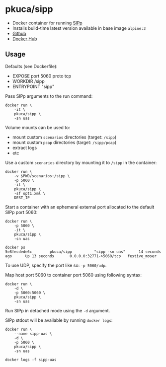 # pkuca/sipp
- Docker container for running [SIPp](http://sipp.sourceforge.net/index.html)
- Installs build-time latest version available in base image `alpine:3`
- [Github](https://github.com/pkuca/docker-sipp)
- [Docker Hub](https://hub.docker.com/r/pkuca/sipp/)

## Usage
Defaults (see Dockerfile):
- EXPOSE port 5060 proto tcp
- WORKDIR /sipp
- ENTRYPOINT "sipp"

Pass SIPp arguments to the run command:
```
docker run \
    -it \
    pkuca/sipp \
    -sn uas
```

Volume mounts can be used to:
- mount custom `scenarios` directories (target: `/sipp`)
- mount custom `pcap` directories (target: `/sipp/pcap`)
- extract logs
- etc

Use a custom `scenarios` directory by mounting it to `/sipp` in the container:
```
docker run \
    -v $PWD/scenarios:/sipp \
    -p 5060 \
    -it \
    pkuca/sipp \
    -sf opt1.xml \
    DEST_IP
```


Start a container with an ephemeral external port allocated to the default SIPp port 5060:
```
docker run \
    -p 5060 \
    -it \
    pkuca/sipp \
    -sn uas

docker ps
5e8fecdede6c        pkuca/sipp          "sipp -sn uas"      14 seconds ago      Up 13 seconds       0.0.0.0:32771->5060/tcp   festive_moser
```

To use UDP, specify the port like so: `-p 5060/udp`.

Map host port 5060 to container port 5060 using following syntax:
```
docker run \
    -d \
    -p 5060:5060 \
    pkuca/sipp \
    -sn uas
```

Run SIPp in detached mode using the `-d` argument.

SIPp stdout will be available by running `docker logs`:
```
docker run \
    --name sipp-uas \
    -d \
    -p 5060 \
    pkuca/sipp \
    -sn uas

docker logs -f sipp-uas
```
